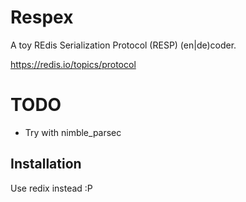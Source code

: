 # Respex

A toy REdis Serialization Protocol (RESP) (en|de)coder.

https://redis.io/topics/protocol

# TODO

* Try with nimble_parsec

## Installation

Use redix instead :P